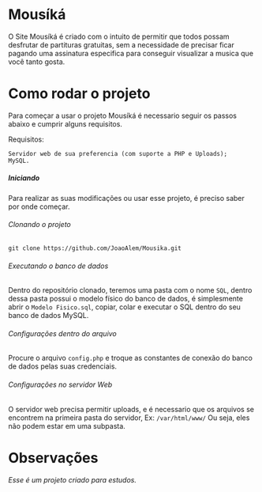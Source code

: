# Mousíká
O Site Mousíká é criado com o intuito de permitir que todos possam desfrutar de partituras gratuitas, sem a necessidade de precisar ficar pagando uma assinatura especifica para conseguir visualizar a musica que você tanto gosta.

# Como rodar o projeto
Para começar a usar o projeto Mousíká é necessario seguir os passos abaixo e cumprir alguns requisitos.

Requisitos:
```
Servidor web de sua preferencia (com suporte a PHP e Uploads);
MySQL.
```

##### Iniciando
Para realizar as suas modificações ou usar esse projeto, é preciso saber por onde começar.

###### Clonando o projeto
`git clone https://github.com/JoaoAlem/Mousika.git`

###### Executando o banco de dados
Dentro do repositório clonado, teremos uma pasta com o nome `SQL`, dentro dessa pasta possui o modelo físico do banco de dados, é simplesmente abrir o `Modelo Fisico.sql`, copiar, colar e executar o SQL dentro do seu banco de dados MySQL.

###### Configurações dentro do arquivo
Procure o arquivo `config.php` e troque as constantes de conexão do banco de dados pelas suas credenciais.

###### Configurações no servidor Web
O servidor web precisa permitir uploads, e é necessario que os arquivos se encontrem na primeira pasta do servidor, Ex:
`/var/html/www/`
Ou seja, eles não podem estar em uma subpasta.

# Observações
*Esse é um projeto criado para estudos.*